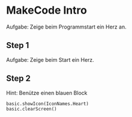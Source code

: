 
# MakeCode Intro

Aufgabe: Zeige beim Programmstart ein Herz an.

## Step 1

Aufgabe: Zeige beim Start ein Herz.

## Step 2

Hint: Benütze einen blauen Block

```blocks
basic.showIcon(IconNames.Heart)
basic.clearScreen()
```